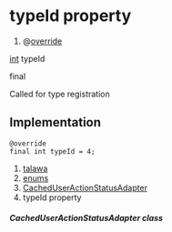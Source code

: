 
<div>

# typeId property

</div>


<div>

1.  @[override](https://api.flutter.dev/flutter/dart-core/override-constant.html)

</div>

[int](https://api.flutter.dev/flutter/dart-core/int-class.html)
typeId


final




Called for type registration



## Implementation

``` language-dart
@override
final int typeId = 4;
```







1.  [talawa](../../index.md)
2.  [enums](../../enums_enums/)
3.  [CachedUserActionStatusAdapter](../../enums_enums/CachedUserActionStatusAdapter-class.md)
4.  typeId property

##### CachedUserActionStatusAdapter class







